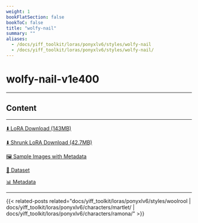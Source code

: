 ```yaml
---
weight: 1
bookFlatSection: false
bookToC: false
title: "wolfy-nail"
summary: ""
aliases:
  - /docs/yiff_toolkit/loras/ponyxlv6/styles/wolfy-nail
  - /docs/yiff_toolkit/loras/ponyxlv6/styles/wolfy-nail/
---
```


<!--markdownlint-disable MD025 MD033 -->

# wolfy-nail-v1e400

---

## Content

---

[⬇️ LoRA Download (143MB)](https://huggingface.co/k4d3/yiff_toolkit/resolve/main/ponyxl_loras/wolfy-nail-v1e400.safetensors?download=true)

[⬇️ Shrunk LoRA Download (42.7MB)](https://huggingface.co/k4d3/yiff_toolkit/resolve/main/ponyxl_loras_shrunk_2/wolfy-nail-v1e400_frockpt1_th-3.55.safetensors?download=true)

[🖼️ Sample Images with Metadata](https://huggingface.co/k4d3/yiff_toolkit/tree/main/static/{})

[📐 Dataset](https://huggingface.co/datasets/k4d3/furry/tree/main/by_wolfy-nail)

[📊 Metadata](https://huggingface.co/k4d3/yiff_toolkit/raw/main/ponyxl_loras/wolfy-nail-v1e400.json)

---

<!--
HUGO_SEARCH_EXCLUDE_START
-->
{{< related-posts related="docs/yiff_toolkit/loras/ponyxlv6/styles/woolrool | docs/yiff_toolkit/loras/ponyxlv6/characters/martlet/ | docs/yiff_toolkit/loras/ponyxlv6/characters/ramona/" >}}
<!--
HUGO_SEARCH_EXCLUDE_END
-->
